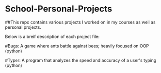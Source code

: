 # School-Personal-Projects

##This repo contains various projects I worked on in my courses as well as personal projects.

Below is a breif description of each project file:

#Bugs:  A game where ants battle against bees; heavily focused on OOP (python)

#Typer:  A program that analyzes the speed and accuracy of a user's typing (python)


